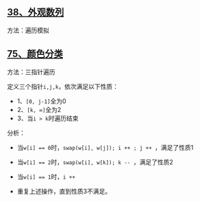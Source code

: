 ## [38、外观数列](https://leetcode.cn/problems/count-and-say/description/)

方法：遍历模拟



## [75、颜色分类](https://leetcode.cn/problems/sort-colors/description/)

方法：三指针遍历

定义三个指针`i,j,k`，依次满足以下性质：

- 1、`[0, j-1]`全为0
- 2、`[k, ∞]`全为2
- 3、当`i > k`时遍历结束

分析：

- 当`w[i] == 0`时，`swap(w[i], w[j]); i ++ ; j ++ `，满足了性质1

- 当`w[i] == 2`时，`swap(w[i], w[k]); k -- `，满足了性质2
- 当`w[i] == 1`时，`i ++ `
- 重复上述操作，直到性质3不满足。